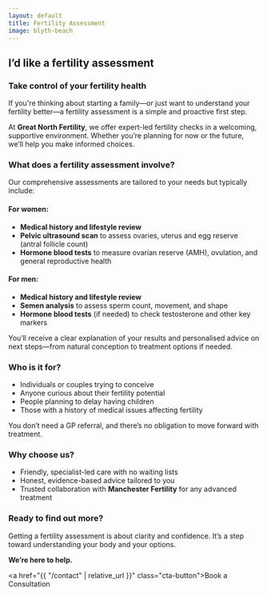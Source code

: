 ```yaml
---
layout: default
title: Fertility Assessment
image: blyth-beach
---
```


## I’d like a fertility assessment

### Take control of your fertility health

If you're thinking about starting a family—or just want to understand your fertility better—a fertility assessment is a simple and proactive first step.

At **Great North Fertility**, we offer expert-led fertility checks in a welcoming, supportive environment. Whether you’re planning for now or the future, we’ll help you make informed choices.

### What does a fertility assessment involve?

Our comprehensive assessments are tailored to your needs but typically include:

#### For women:

* **Medical history and lifestyle review**
* **Pelvic ultrasound scan** to assess ovaries, uterus and egg reserve (antral follicle count)
* **Hormone blood tests** to measure ovarian reserve (AMH), ovulation, and general reproductive health

#### For men:

* **Medical history and lifestyle review**
* **Semen analysis** to assess sperm count, movement, and shape
* **Hormone blood tests** (if needed) to check testosterone and other key markers

You’ll receive a clear explanation of your results and personalised advice on next steps—from natural conception to treatment options if needed.

### Who is it for?

* Individuals or couples trying to conceive
* Anyone curious about their fertility potential
* People planning to delay having children
* Those with a history of medical issues affecting fertility

You don’t need a GP referral, and there’s no obligation to move forward with treatment.

### Why choose us?

* Friendly, specialist-led care with no waiting lists
* Honest, evidence-based advice tailored to you
* Trusted collaboration with **Manchester Fertility** for any advanced treatment

### Ready to find out more?

Getting a fertility assessment is about clarity and confidence. It’s a step toward understanding your body and your options.

**We’re here to help.**

<a href="{{ "/contact" | relative_url }}" class="cta-button">Book a Consultation</a>

